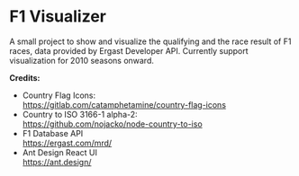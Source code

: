 <h1>F1 Visualizer</h1>

A small project to show and visualize the qualifying and the race result of F1 races, data provided by Ergast Developer API. Currently support visualization for 2010 seasons onward. 

<b>Credits:</b><br/>
*   Country Flag Icons: <br/>
    https://gitlab.com/catamphetamine/country-flag-icons
*   Country to ISO 3166-1 alpha-2: <br/>
    https://github.com/nojacko/node-country-to-iso
*   F1 Database API <br/>
    https://ergast.com/mrd/
*   Ant Design React UI <br/>
    https://ant.design/

